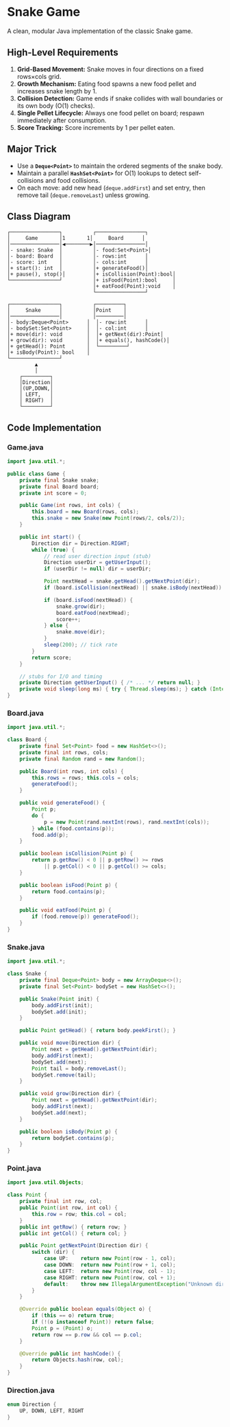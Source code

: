 # Snake Game

A clean, modular Java implementation of the classic Snake game.

## High-Level Requirements

1. **Grid-Based Movement:** Snake moves in four directions on a fixed rows×cols grid.
2. **Growth Mechanism:** Eating food spawns a new food pellet and increases snake length by 1.
3. **Collision Detection:** Game ends if snake collides with wall boundaries or its own body (O(1) checks).
4. **Single Pellet Lifecycle:** Always one food pellet on board; respawn immediately after consumption.
5. **Score Tracking:** Score increments by 1 per pellet eaten.

## Major Trick

* Use a **`Deque<Point>`** to maintain the ordered segments of the snake body.
* Maintain a parallel **`HashSet<Point>`** for O(1) lookups to detect self-collisions and food collisions.
* On each move: add new head (`deque.addFirst`) and set entry, then remove tail (`deque.removeLast`) unless growing.

## Class Diagram

```
┌────────────────┐          ┌────────────────┐
│     Game       │1       1│     Board      │
│────────────────│◀────────▶│────────────────│
│- snake: Snake  │          │- food:Set<Point>│
│- board: Board  │          │- rows:int      │
│- score: int    │          │- cols:int      │
│+ start(): int  │          │+ generateFood()│
│+ pause(), stop()│         │+ isCollision(Point):bool│
└────────────────┘          │+ isFood(Point):bool     │
                            │+ eatFood(Point):void    │
                            └────────────────┘

┌────────────────┐          ┌─────────┐
│     Snake      │          │Point    │
│────────────────│          │─────────│
│- body:Deque<Point>      │  │- row:int      │
│- bodySet:Set<Point>     │  │- col:int      │
│+ move(dir): void        │  │+ getNext(dir):Point│
│+ grow(dir): void        │  │+ equals(), hashCode()│
│+ getHead(): Point       │  └─────────┘
│+ isBody(Point): bool    │
└────────────────┘           
         ▲                  
         │                  
    ┌─────────┐             
    │Direction│             
    │(UP,DOWN,│             
    │ LEFT,   │             
    │ RIGHT)  │             
    └─────────┘             
```

## Code Implementation

### Game.java

```java
import java.util.*;

public class Game {
    private final Snake snake;
    private final Board board;
    private int score = 0;

    public Game(int rows, int cols) {
        this.board = new Board(rows, cols);
        this.snake = new Snake(new Point(rows/2, cols/2));
    }

    public int start() {
        Direction dir = Direction.RIGHT;
        while (true) {
            // read user direction input (stub)
            Direction userDir = getUserInput();
            if (userDir != null) dir = userDir;

            Point nextHead = snake.getHead().getNextPoint(dir);
            if (board.isCollision(nextHead) || snake.isBody(nextHead)) break;

            if (board.isFood(nextHead)) {
                snake.grow(dir);
                board.eatFood(nextHead);
                score++;
            } else {
                snake.move(dir);
            }
            sleep(200); // tick rate
        }
        return score;
    }

    // stubs for I/O and timing
    private Direction getUserInput() { /* ... */ return null; }
    private void sleep(long ms) { try { Thread.sleep(ms); } catch (InterruptedException ignored) {} }
}
```

### Board.java

```java
import java.util.*;

class Board {
    private final Set<Point> food = new HashSet<>();
    private final int rows, cols;
    private final Random rand = new Random();

    public Board(int rows, int cols) {
        this.rows = rows; this.cols = cols;
        generateFood();
    }

    public void generateFood() {
        Point p;
        do {
            p = new Point(rand.nextInt(rows), rand.nextInt(cols));
        } while (food.contains(p));
        food.add(p);
    }

    public boolean isCollision(Point p) {
        return p.getRow() < 0 || p.getRow() >= rows
            || p.getCol() < 0 || p.getCol() >= cols;
    }

    public boolean isFood(Point p) {
        return food.contains(p);
    }

    public void eatFood(Point p) {
        if (food.remove(p)) generateFood();
    }
}
```

### Snake.java

```java
import java.util.*;

class Snake {
    private final Deque<Point> body = new ArrayDeque<>();
    private final Set<Point> bodySet = new HashSet<>();

    public Snake(Point init) {
        body.addFirst(init);
        bodySet.add(init);
    }

    public Point getHead() { return body.peekFirst(); }

    public void move(Direction dir) {
        Point next = getHead().getNextPoint(dir);
        body.addFirst(next);
        bodySet.add(next);
        Point tail = body.removeLast();
        bodySet.remove(tail);
    }

    public void grow(Direction dir) {
        Point next = getHead().getNextPoint(dir);
        body.addFirst(next);
        bodySet.add(next);
    }

    public boolean isBody(Point p) {
        return bodySet.contains(p);
    }
}
```

### Point.java

```java
import java.util.Objects;

class Point {
    private final int row, col;
    public Point(int row, int col) {
        this.row = row; this.col = col;
    }
    public int getRow() { return row; }
    public int getCol() { return col; }

    public Point getNextPoint(Direction dir) {
        switch (dir) {
            case UP:    return new Point(row - 1, col);
            case DOWN:  return new Point(row + 1, col);
            case LEFT:  return new Point(row, col - 1);
            case RIGHT: return new Point(row, col + 1);
            default:    throw new IllegalArgumentException("Unknown dir");
        }
    }

    @Override public boolean equals(Object o) {
        if (this == o) return true;
        if (!(o instanceof Point)) return false;
        Point p = (Point) o;
        return row == p.row && col == p.col;
    }

    @Override public int hashCode() {
        return Objects.hash(row, col);
    }
}
```

### Direction.java

```java
enum Direction {
    UP, DOWN, LEFT, RIGHT
}
```
